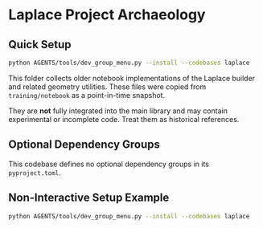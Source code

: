 # Laplace Project Archaeology

## Quick Setup

```bash
python AGENTS/tools/dev_group_menu.py --install --codebases laplace
```

This folder collects older notebook implementations of the Laplace builder and related geometry utilities. These files were copied from `training/notebook` as a point-in-time snapshot.

They are **not** fully integrated into the main library and may contain experimental or incomplete code. Treat them as historical references.

## Optional Dependency Groups

This codebase defines no optional dependency groups in its `pyproject.toml`.

## Non-Interactive Setup Example

```bash
python AGENTS/tools/dev_group_menu.py --install --codebases laplace
```
